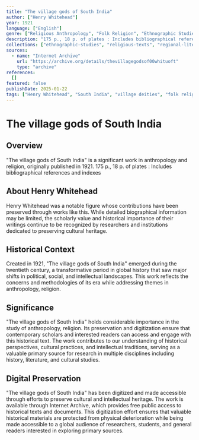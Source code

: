 ```yaml
---
title: "The village gods of South India"
author: ["Henry Whitehead"]
year: 1921
language: ["English"]
genre: ["Religious Anthropology", "Folk Religion", "Ethnographic Studies"]
description: "175 p., 18 p. of plates : Includes bibliographical references and indexes"
collections: ["ethnographic-studies", "religious-texts", "regional-literature"]
sources:
  - name: "Internet Archive"
    url: "https://archive.org/details/thevillagegodsof00whituoft"
    type: "archive"
references:
  []
featured: false
publishDate: 2025-01-22
tags: ["Henry Whitehead", "South India", "village deities", "folk religion", "Tamil Nadu", "rural religion", "local gods", "Hindu folk traditions", "ethnography", "colonial anthropology", "regional cults"]
---
```


# The village gods of South India

## Overview

"The village gods of South India" is a significant work in anthropology and religion, originally published in 1921. 175 p., 18 p. of plates : Includes bibliographical references and indexes

## About Henry Whitehead

Henry Whitehead was a notable figure whose contributions have been preserved through works like this. While detailed biographical information may be limited, the scholarly value and historical importance of their writings continue to be recognized by researchers and institutions dedicated to preserving cultural heritage.

## Historical Context

Created in 1921, "The village gods of South India" emerged during the twentieth century, a transformative period in global history that saw major shifts in political, social, and intellectual landscapes. This work reflects the concerns and methodologies of its era while addressing themes in anthropology, religion.

## Significance

"The village gods of South India" holds considerable importance in the study of anthropology, religion. Its preservation and digitization ensure that contemporary scholars and interested readers can access and engage with this historical text. The work contributes to our understanding of historical perspectives, cultural practices, and intellectual traditions, serving as a valuable primary source for research in multiple disciplines including history, literature, and cultural studies.

## Digital Preservation

"The village gods of South India" has been digitized and made accessible through efforts to preserve cultural and intellectual heritage. The work is available through Internet Archive, which provides free public access to historical texts and documents. This digitization effort ensures that valuable historical materials are protected from physical deterioration while being made accessible to a global audience of researchers, students, and general readers interested in exploring primary sources.
